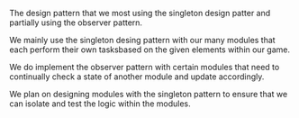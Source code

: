 
The design pattern that we most using the singleton design patter and partially using the observer pattern.

We mainly use the singleton desing pattern with our many modules that each perform their own tasksbased on the given elements within our game.

We do implement the observer pattern with certain modules that need to continually check a state of another module and update accordingly.


We plan on designing modules with the singleton pattern to ensure that we can isolate and test the logic within the modules.
